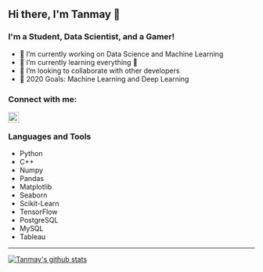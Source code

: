 ## Hi there, I'm Tanmay 👋

### I'm a Student, Data Scientist, and a Gamer!
- 🔭 I’m currently working on Data Science and Machine Learning
- 🌱 I’m currently learning everything 🤣
- 👯 I’m looking to collaborate with other developers
- 🥅 2020 Goals: Machine Learning and Deep Learning

### Connect with me:
<a href="https://www.linkedin.com/in/tanmay-sharma-75718b195/"><img align="left" alt="codeSTACKr | LinkedIn" width="22px" src="https://cdn.jsdelivr.net/npm/simple-icons@v3/icons/linkedin.svg" /></a>

<br>

### Languages and Tools

- Python
- C++
- Numpy
- Pandas
- Matplotlib
- Seaborn
- Scikit-Learn
- TensorFlow
- PostgreSQL
- MySQL
- Tableau

---

[![Tanmay's github stats](https://github-readme-stats.vercel.app/api?username=tansha31&hide=contribs)](https://github.com/anuraghazra/github-readme-stats)
